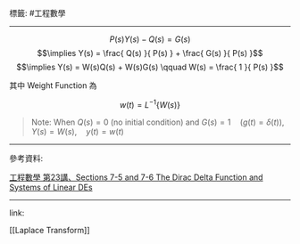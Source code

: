 標籤: #工程數學 

---

$$P(s)Y(s) - Q(s) = G(s)$$
$$\implies Y(s) = \frac{ Q(s) }{ P(s) } + \frac{ G(s) }{ P(s) }$$
$$\implies Y(s) = W(s)Q(s) + W(s)G(s) \qquad W(s) = \frac{ 1 }{ P(s) }$$

其中 Weight Function 為

$$w(t) = L^{ -1 }\{ W(s) \}$$

> Note:
> When $Q(s) = 0$ (no initial condition) and $G(s) = 1\quad ( g(t) = \delta(t) )$, $Y(s) = W(s), \quad y(t) = w(t)$

---

參考資料:

[工程數學 第23講、Sections 7-5 and 7-6 The Dirac Delta Function and Systems of Linear DEs](https://youtu.be/clnW8db1WaQ)

---

link:

[[Laplace Transform]]